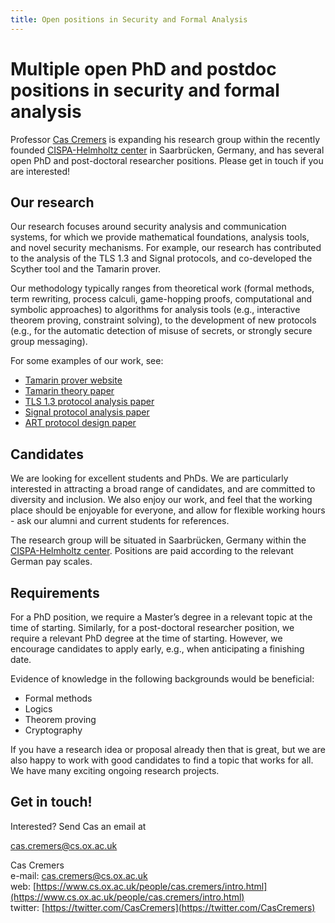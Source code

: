 ```yaml
---
title: Open positions in Security and Formal Analysis
---
```


# Multiple open PhD and postdoc positions in security and formal analysis

Professor [Cas Cremers](https://www.cs.ox.ac.uk/people/cas.cremers/intro.html) is expanding his research group within the recently founded [CISPA-Helmholtz center](https://cispa.saarland/) in Saarbrücken, Germany, and has several open PhD and post-doctoral researcher positions. Please get in touch if you are interested!

## Our research

Our research focuses around security analysis and communication systems, for which we provide mathematical foundations, analysis tools, and novel security mechanisms.  For example, our research has contributed to the analysis of the TLS 1.3 and Signal protocols, and co-developed the Scyther tool and the Tamarin prover.

Our methodology typically ranges from theoretical work (formal methods, term rewriting, process calculi, game-hopping proofs, computational and symbolic approaches) to algorithms for analysis tools (e.g., interactive theorem proving, constraint solving), to the development of new protocols (e.g., for the automatic detection of misuse of secrets, or strongly secure group messaging).

For some examples of our work, see:

- [Tamarin prover website](http://tamarin-prover.github.io/)
- [Tamarin theory paper](http://www.cs.ox.ac.uk/people/cas.cremers/downloads/papers/dh_tamarin_extended_v1.pdf)
- [TLS 1.3 protocol analysis paper](https://tls13tamarin.github.io/TLS13Tamarin/docs/tls13tamarin-draft21.pdf)
- [Signal protocol analysis paper](https://eprint.iacr.org/2016/1013.pdf)
- [ART protocol design paper](https://eprint.iacr.org/2017/666.pdf)

## Candidates

We are looking for excellent students and PhDs. We are particularly interested in attracting a broad range of candidates, and are committed to diversity and inclusion. We also enjoy our work, and feel that the working place should be enjoyable for everyone, and allow for flexible working hours - ask our alumni and current students for references.

The research group will be situated in Saarbrücken, Germany within the [CISPA-Helmholtz center](https://cispa.saarland/). Positions are paid according to the relevant German pay scales. 

## Requirements

For a PhD position, we require a Master’s degree in a relevant topic at the time of starting.
Similarly, for a post-doctoral researcher position, we require a relevant PhD degree at the time of starting. However, we encourage candidates to apply early, e.g., when anticipating a finishing date.

Evidence of knowledge in the following backgrounds would be beneficial:

- Formal methods
- Logics
- Theorem proving
- Cryptography

If you have a research idea or proposal already then that is great, but we are also happy to work with good candidates to find a topic that works for all. We have many exciting ongoing research projects.


## Get in touch!

Interested? Send Cas an email at

  [cas.cremers@cs.ox.ac.uk](mailto:cas.cremers@cs.ox.ac.uk)
  
Cas Cremers<br />
e-mail: [cas.cremers@cs.ox.ac.uk](mailto:cas.cremers@cs.ox.ac.uk)<br />
web: [https://www.cs.ox.ac.uk/people/cas.cremers/intro.html](https://www.cs.ox.ac.uk/people/cas.cremers/intro.html)<br />
twitter: [https://twitter.com/CasCremers](https://twitter.com/CasCremers)<br />



